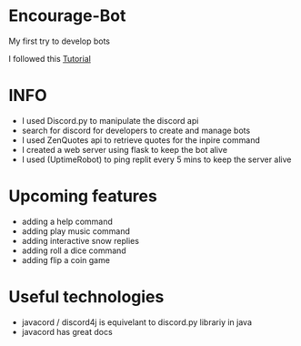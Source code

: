 # Encourage-Bot
My first try to develop bots

I followed this [Tutorial](https://www.youtube.com/watch?v=SPTfmiYiuok&t=158s&ab_channel=freeCodeCamp.org)

# INFO
- I used Discord.py to manipulate the discord api
- search for discord for developers to create and manage bots
- I used ZenQuotes api to retrieve quotes for the inpire command
- I created a web server using flask to keep the bot alive
- I used (UptimeRobot) to ping replit every 5 mins to keep the server alive

# Upcoming features 
- adding a help command
- adding play music command
- adding interactive snow replies 
- adding roll a dice command
- adding flip a coin game

# Useful technologies
- javacord / discord4j is equivelant to discord.py librariy in java
- javacord has great docs
